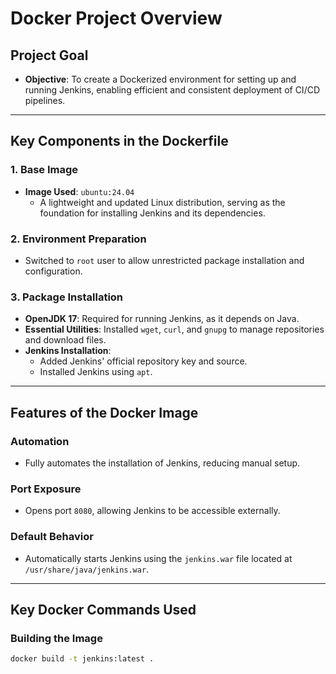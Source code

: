 # Docker Project Overview

## Project Goal
- **Objective**: To create a Dockerized environment for setting up and running Jenkins, enabling efficient and consistent deployment of CI/CD pipelines.

---

## Key Components in the Dockerfile

### 1. **Base Image**
- **Image Used**: `ubuntu:24.04`
  - A lightweight and updated Linux distribution, serving as the foundation for installing Jenkins and its dependencies.

### 2. **Environment Preparation**
- Switched to `root` user to allow unrestricted package installation and configuration.

### 3. **Package Installation**
- **OpenJDK 17**: Required for running Jenkins, as it depends on Java.
- **Essential Utilities**: Installed `wget`, `curl`, and `gnupg` to manage repositories and download files.
- **Jenkins Installation**:
  - Added Jenkins' official repository key and source.
  - Installed Jenkins using `apt`.

---

## Features of the Docker Image

### Automation
- Fully automates the installation of Jenkins, reducing manual setup.

### Port Exposure
- Opens port `8080`, allowing Jenkins to be accessible externally.

### Default Behavior
- Automatically starts Jenkins using the `jenkins.war` file located at `/usr/share/java/jenkins.war`.

---

## Key Docker Commands Used

### Building the Image
```bash
docker build -t jenkins:latest .
